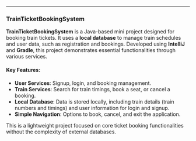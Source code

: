 

---

### TrainTicketBookingSystem

**TrainTicketBookingSystem** is a Java-based mini project designed for booking train tickets. It uses a **local database** to manage train schedules and user data, such as registration and bookings. Developed using **IntelliJ** and **Gradle**, this project demonstrates essential functionalities through various services.

#### Key Features:
- **User Services**: Signup, login, and booking management.
- **Train Services**: Search for train timings, book a seat, or cancel a booking.
- **Local Database**: Data is stored locally, including train details (train numbers and timings) and user information for login and signup.
- **Simple Navigation**: Options to book, cancel, and exit the application.

This is a lightweight project focused on core ticket booking functionalities without the complexity of external databases.
